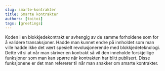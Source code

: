 ```yaml
---
slug: smarte-kontrakter
title: Smarte kontrakter
authors: [toitoi]
tags: [greetings]
---
```


Koden i en blokkjedekontrakt er avhengig av de samme forholdene som for å validere transaksjoner. Hadde man kunnet endre på innholdet som man ville hadde ikke det vært spesielt revolusjonerende med blokkjedeteknologi. Dette vil si at når man skriver en kontrakt så vil den inneholde forskjellige funksjoner som man kan spørre når kontrakten har blitt publisert. Disse funksjonene er det man refererer til når man snakker om smarte kontrakter. 